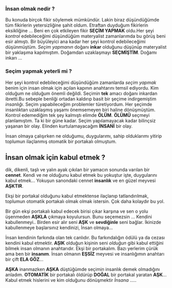 ### İnsan olmak nedir ?


Bu konuda birçok fikir söylemek mümkündür. Lakin biraz düşündüğümde tüm fikirlerin
yetersizliğine şahit oldum. Etraftan duyduğum fikirlerin eksikliğine ... Beni en çok etkileyen fikir **SEÇİM YAPMAK** oldu.Her şeyi *kontrol* edebileceğimi düşündüğüm materyalist zamanlarımda bu görüş beni esir almıştı. Bir büyüleyici ana kadar her şeyi kontrol edebileceğimi düşünmüştüm. *Seçim yapmanın* doğanı **inkar** olduğunu düşünüp materyalist bir yaklaşıma kapılmıştım. Doğamdan uzaklaşmayı **SEÇMİŞTİM**. Doğamı inkarı ...


### Seçim yapmak yeterli mi ?


Her şeyi kontrol edebileceğimi düşündüğüm zamanlarda *seçim yapmak* benim için insan olmak için 
açılan kapının anahtarını temsil ediyordu. Kim olduğum ne olduğum önemli değildi. Seçimin **tek** amacı doğanı inkardan ibretti.Bu sebeple benliği ortadan kaldırıp basit bir şeçime indirgemiştim *insanlığı*. Seçim yapabileceğim problemler türetiyordum. Her şeçimde insanlıktan uzaklaşmış yaşamı önemsemeyen biri haline dönüşmüştüm. Kontrol edemediğim tek şey kalmıştı elimde **ÖLÜM**. **ÖLÜMÜ** seçmeyi planlamıştım. Ta ki bir güne kadar. Seçim yapılamayacak kadar bilinçsiz yaşanan bir olay. Elinden kurtulamayacağım **İNSANİ** bir olay.



İnsan olmaya çalışırken ne olduğumu, duygularımı, sahip olduklarımı yitirip toplumun ilaçlanmış
otomatik bir portakalı olmuştum.


## İnsan olmak için kabul etmek ?

dik, dikenli, taşlı ve yalın ayak çıkılan bir yamacın sonunda varılan bir
**cennet**. Kendi ve ne olduğunu kabul etmek bu yokuştur işte, duygularını kabul etmek... Yokuşun sanondaki cennet **insanlık** ve en güzel meyvesi **AŞKTIR**.

Ekşi bir portakal olduğunu kabul etmektense ilaçlanıp tatlandırılmak, toplumun otomatik portakalı
olmak olmak istersin. Çok daha kolaydır bu yol.


Bir gün ekşi portakalı kabul edecek birisi çıkar karşına ve sen o yolu üşenmeden 
**AŞKLA** çıkmaya koyulursun. Bunu seçemezsin ... Kendini kabullenmeyi.. Birden esir alır seni **AŞK** ve **sevdiğinle** seni bağlar. İkinizde kabullenmeye başlarsınız kendinizi, İnsan olmaya...


İnsan kendinin farkında olan tek canlıdır. Bu farkındalığın ödülü ya da cezası kendini kabul
etmektir. **AŞIK** olduğun kişinin seni *olduğun* gibi kabul ettiğini bilmek insan olmanın anahtarıdır. Ekşi bir portakalım. Bazı yerlerim çürük ama ben bir **insanım**. İnsan olmanın **EŞSİZ** meyvesi ve insanlığımın anahtarı bir çift **ELA GÖZ**...


**AŞKA** inanmazken **AŞKA** düştüğümde seçimin insanlık demek olmadığını anladım. **OTOMATİK** bir portakalı öldürüp **DOĞAL** bir portakal yaratan **AŞK**... Kabul etmek hislerini ve kim olduğunu dönüşmektir *İnsana* .....
